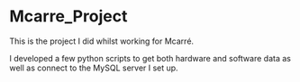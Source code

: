 # Mcarre_Project
This is the project I did whilst working for Mcarré.

I developed a few python scripts to get both hardware and software data as well as connect to the MySQL server I set up.
